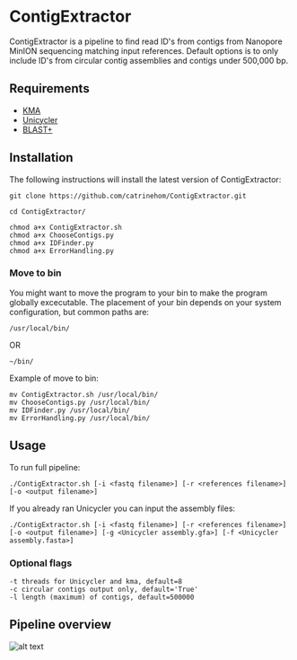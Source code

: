 # ContigExtractor

ContigExtractor is a pipeline to find read ID's from contigs from Nanopore MinION sequencing matching input references. 
Default options is to only include ID's from circular contig assemblies and contigs under 500,000 bp. 

## Requirements

- [KMA](https://bitbucket.org/genomicepidemiology/kma/src/master/) 
- [Unicycler](https://github.com/rrwick/Unicycler/) 
- [BLAST+](https://www.ncbi.nlm.nih.gov/books/NBK279671/) 

## Installation

The following instructions will install the latest version of ContigExtractor:

```
git clone https://github.com/catrinehom/ContigExtractor.git

cd ContigExtractor/

chmod a+x ContigExtractor.sh
chmod a+x ChooseContigs.py
chmod a+x IDFinder.py
chmod a+x ErrorHandling.py
```

### Move to bin 
You might want to move the program to your bin to make the program globally excecutable. 
The placement of your bin depends on your system configuration, but common paths are:

```
/usr/local/bin/
```
OR
```
~/bin/
```

Example of move to bin:

```
mv ContigExtractor.sh /usr/local/bin/
mv ChooseContigs.py /usr/local/bin/
mv IDFinder.py /usr/local/bin/
mv ErrorHandling.py /usr/local/bin/
```

## Usage

To run full pipeline:

```
./ContigExtractor.sh [-i <fastq filename>] [-r <references filename>] [-o <output filename>]
```

If you already ran Unicycler you can input the assembly files:
```
./ContigExtractor.sh [-i <fastq filename>] [-r <references filename>] [-o <output filename>] [-g <Unicycler assembly.gfa>] [-f <Unicycler assembly.fasta>]
```

### Optional flags
```
-t threads for Unicycler and kma, default=8
-c circular contigs output only, default='True'
-l length (maximum) of contigs, default=500000
```

## Pipeline overview

![alt text](https://github.com/catrinehom/ContigIdentifyer/blob/master/ContigExtractor.png)
